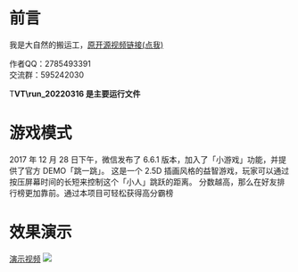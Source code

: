 # **前言**

我是大自然的搬运工，[原开源视频链接(点我)](https://www.bilibili.com/video/BV1hL4y1j7qi?spm_id_from=333.999.0.0)

作者QQ：2785493391     
交流群：595242030

T**VT\run_20220316 是主要运行文件**

# **游戏模式**
2017 年 12 月 28 日下午，微信发布了 6.6.1 版本，加入了「小游戏」功能，并提供了官方 DEMO「跳一跳」。
这是一个 2.5D 插画风格的益智游戏，玩家可以通过按压屏幕时间的长短来控制这个「小人」跳跃的距离。
分数越高，那么在好友排行榜更加靠前。通过本项目可轻松获得高分霸榜

# **效果演示**
[演示视频](https://www.bilibili.com/video/BV1p44y1T72D?spm_id_from=333.999.0.0)
<img src="C:\Users\86180\Desktop\62C0082A-C7E7-4447-8ADD-F825A957C73F.png"/>